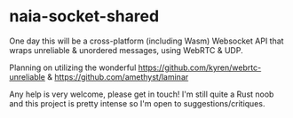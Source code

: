 # naia-socket-shared

One day this will be a cross-platform (including Wasm) Websocket API that wraps unreliable & unordered messages, using WebRTC & UDP.

Planning on utilizing the wonderful https://github.com/kyren/webrtc-unreliable & https://github.com/amethyst/laminar

Any help is very welcome, please get in touch! I'm still quite a Rust noob and this project is pretty intense so I'm open to suggestions/critiques.